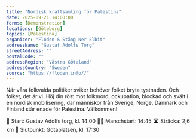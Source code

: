 ```yaml
---
title: "Nordisk kraftsamling för Palestina"
date: 2025-09-21 14:00:00
forms: [Demonstration]
locations: [Göteborg]
topics: [Palestina]
organizer: "Floden & Stäng Ner Elbit"
addressName: "Gustaf Adolfs Torg"
streetAddress: ""
postalCode: ""
addressRegion: "Västra Götaland"
addressCountry: "Sweden"
source: "https://floden.info//"
---
```

När våra folkvalda politiker sviker behöver folket bryta tystnaden. Och folket, det är vi. Höj din röst mot folkmord, ockupation, blockad och svält i en nordisk mobilisering, där människor från Sverige, Norge, Danmark och Finland står enade för Palestina. Välkommen! 

📍 Start: Gustav Adolfs torg, kl. 14:00
🚶‍♂️ Marschstart: 14:45
🛣️ Sträcka: 2,6 km
🏁 Slutpunkt: Götaplatsen, kl. 17:30
